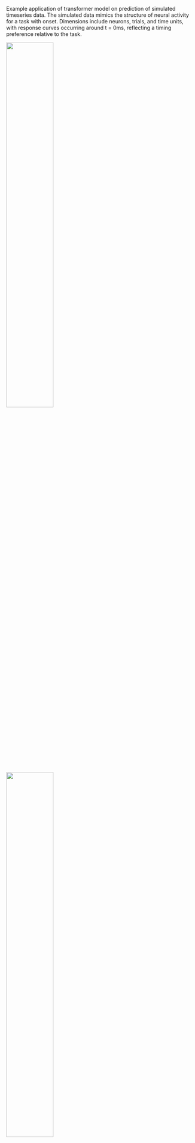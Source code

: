 Example application of transformer model on prediction of simulated timeseries data. The simulated data mimics the structure of neural activity for a task with onset. Dimensions include neurons, trials, and time units, with response curves occurring around t = 0ms, reflecting a timing preference relative to the task.

<img src="https://github.com/seantanabe/transformer_example_simulated_dt/assets/170565753/c517a3b2-bb35-4b5c-af27-c7eacfe4b533" width="50%" height="50%">


<img src="https://github.com/seantanabe/transformer_example_simulated_dt/assets/170565753/84d758f6-2abb-4ca2-ab29-63c63f681641" width="50%" height="50%">



